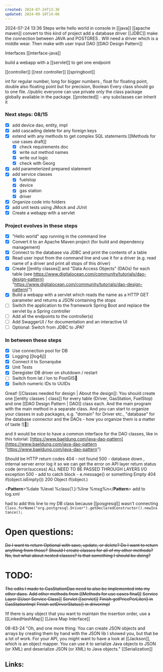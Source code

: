 ```yaml
---
created: 2024-07-24T13:36
updated: 2024-09-18T14:06
---
```


2024-07-24 13:36
Steps write hello world in console in [[java]]
[[apache maven]] convert to this kind of project
add a database driver [[JDBC]] make the connection between JAVA and POSTGRES . WIll need a driver which is a middle wear. Then make with user input
DAO [[DAO Design Pattern]]

Interfaces [[interface-java]]

build a webapp with a [[servlet]] to get one endpoint

[[controller]] [[rest controller]] [[springboot]]

int for regular number, long for bigger numbers , float for floating point, double also floating point but for precision, Boolean
Every class should go to one file.
//public everyone can use
private only the class
package globally available in the package.
[[protected]] - any subclasses can inherit it

### Next steps: 08/15

- [x] add device dao, entity, impl
- [x] add cascading delete for any foreign keys
- [x] extend with any methods to get complex SQL statements [[Methods for use cases draft]]
  - [x] check requirements doc
  - [x] write out method names
  - [x] write out logic
  - [x] check with Georg
- [x] add parameterized prepared statement
- [x] add service classes
  - [x] fuelstop
  - [x] device
  - [x] gas station
  - [x] driver
- [x] Organize code into folders
- [x] add unit tests using JMock and JUnit
- [x] Create a webapp with a servlet

### Project evolves in these steps

- [x] "Hello world" app running in the command line
- [x] Convert it to an Apache Maven project (for build and dependency management)
- [x] Connect to the database via JDBC and print the contents of a table
- [x] Read user input from the command line and use it for a driver (e.g. read name of a driver and print all stops of this driver)
- [x] Create [[entity classes]] and "Data Access Objects" (DAOs) for each table (see [https://www.digitalocean.com/community/tutorials/dao-design-pattern)](https://www.digitalocean.com/community/tutorials/dao-design-pattern) "https://www.digitalocean.com/community/tutorials/dao-design-pattern)")
- [x] Build a webapp with a servlet which reads the name as a HTTP GET parameter and returns a JSON containing the stops
- [ ] Switch the application to the framework Spring Boot and replace the servlet by a Spring controller
- [ ] Add all the endpoints to the controller(s)
- [ ] Add SwaggerUI / for documentation and an interactive UI
- [ ] Optional: Switch from JDBC to JPA?

### In between these steps

- [x] Use connection pool for DB
- [x] Logging [[log4j]]
- [x] Connect it to Sonarqube
- [x] Unit Tests
- [x] Deregister DB driver on shutdown / restart
- [ ] Switch from lat / lon to PostGIS
- [x] Switch numeric IDs to UUIDs

Great! [[Classes needed for design | About the design]]: You should create one [[entity classes | class]] for every table (Driver, GasStation, FuelStop) and one [[DAO Design Pattern | DAO]] class each. And the main program with the main method in a separate class. And you can start to organize your classes in sub packages, e.g. "domain" for Driver etc., "database" for the database connector and the DAOs - how you organize them is a matter of taste ![🙂]

and it would be nice to have a common interface for the DAO classes, like in this tutorial: [https://www.baeldung.com/java-dao-pattern](https://www.baeldung.com/java-dao-pattern "https://www.baeldung.com/java-dao-pattern")

Should be HTTP return codes
404 - not found
500 - database down , internal server error
log it so we can get the error
on API layer return status code (error/success)
ALL NEED TO BE PASSED THROUGH LAYERS
I/O exception 500 - add to catch block - e.message() or something
Empty 404 if(object.isEmpty())
200 Object if(object.)

<**Pattern**>%date %level %class{1.}:%line %msg%n</**Pattern**> add to log.xml

had to add this line to my DB class because [[posgresql]] wasn't connecting
`Class.forName("org.postgresql.Driver").getDeclaredConstructor().newInstance();`

# Open questions:

~~Do I want to return Optional with save, update, or delete? Do I want to return anything from those?~~
~~Should I create classes for all of my other methods? No, but what about nested classes? Is that something I should be doing?~~

# TODO:

~~The edits I made to GasStationDao need to also be implemented into my other daos.~~
~~Add other methods from [[Methods for use cases final]]~~
~~Service Layer [[User Service Class]]~~
~~Servlet [[servlet]]~~
~~Finish getPricePerLiter() in GasStationImpl~~
~~Finish setDriverStatus() in driverimpl~~

!If there is any object that you want to maintain the insertion order, use a [[LinkedHashMap]] [[Java Map Interface]]

08-83-24
"Oh, and one more thing: You can create JSON objects and arrays by creating them by hand with the JSON lib I showed you, but that be a lot of work. For your API, you might want to have a look at [[Jackson]], which is an object mapper. You can use it to serialize Java objects to JSON (or XML) and deserialize JSON (or XML) to Java objects." [[Serialization]]

## Links:
